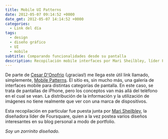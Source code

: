 ```yaml
---
title: Mobile UI Patterns
date: 2012-05-07 09:14:52 +0000
date_gmt: 2012-05-07 14:14:52 +0000
categories:
  - Link del día
tags:
  - design
  - diseño gráfico
  - UI
  - mobile
subtitle: Comparando funcionalidades desde su pantalla
description: Recopilación mobile interfaces por Mari Sheilbley, líder Foursquare diseño.
---
```



De parte de [Cesar D'Onofrio](https://twitter.com/#!/cesardonofrio) (¡gracias!) me llega este útil link llamado, simplemente, [Mobile Patterns](http://mobile-patterns.com/). El sitio es, sin mucho más, una galería de interfaces mobile para distintas categorías de pantalla. En este caso, se trata de pantallas de iPhone, pero los conceptos van más allá del teléfono en el cual se vean. La distribución de la información y la utilización de imágenes no tiene realmente que ver con una marca de dispositivos.

Esta recopilación en particular fue puesta junta por [Mari Sheilbley](http://www.marisheibley.com/), la diseñadora líder de Foursquare, quien a la vez postea varios diseños interesantes en su blog personal a modo de portfolio.

_Soy un zorrinito diseñado._
